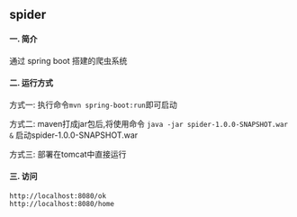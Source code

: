 ## spider

#### 一. 简介

  通过 spring boot 搭建的爬虫系统

#### 二. 运行方式

  方式一: 执行命令`mvn spring-boot:run`即可启动

  方式二: maven打成jar包后,将使用命令 `java -jar spider-1.0.0-SNAPSHOT.war &` 启动spider-1.0.0-SNAPSHOT.war

  方式三: 部署在tomcat中直接运行


#### 三. 访问

    http://localhost:8080/ok
    http://localhost:8080/home
